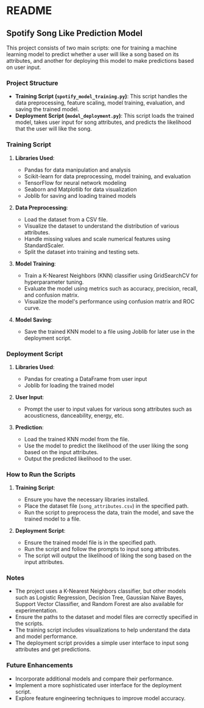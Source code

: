 # README

## Spotify Song Like Prediction Model

This project consists of two main scripts: one for training a machine learning model to predict whether a user will like a song based on its attributes, and another for deploying this model to make predictions based on user input.

### Project Structure

- **Training Script (`spotify_model_training.py`)**: This script handles the data preprocessing, feature scaling, model training, evaluation, and saving the trained model.
- **Deployment Script (`model_deployment.py`)**: This script loads the trained model, takes user input for song attributes, and predicts the likelihood that the user will like the song.

### Training Script

1. **Libraries Used**:
    - Pandas for data manipulation and analysis
    - Scikit-learn for data preprocessing, model training, and evaluation
    - TensorFlow for neural network modeling
    - Seaborn and Matplotlib for data visualization
    - Joblib for saving and loading trained models

2. **Data Preprocessing**:
    - Load the dataset from a CSV file.
    - Visualize the dataset to understand the distribution of various attributes.
    - Handle missing values and scale numerical features using StandardScaler.
    - Split the dataset into training and testing sets.

3. **Model Training**:
    - Train a K-Nearest Neighbors (KNN) classifier using GridSearchCV for hyperparameter tuning.
    - Evaluate the model using metrics such as accuracy, precision, recall, and confusion matrix.
    - Visualize the model's performance using confusion matrix and ROC curve.

4. **Model Saving**:
    - Save the trained KNN model to a file using Joblib for later use in the deployment script.

### Deployment Script

1. **Libraries Used**:
    - Pandas for creating a DataFrame from user input
    - Joblib for loading the trained model

2. **User Input**:
    - Prompt the user to input values for various song attributes such as acousticness, danceability, energy, etc.

3. **Prediction**:
    - Load the trained KNN model from the file.
    - Use the model to predict the likelihood of the user liking the song based on the input attributes.
    - Output the predicted likelihood to the user.

### How to Run the Scripts

1. **Training Script**:
    - Ensure you have the necessary libraries installed.
    - Place the dataset file (`song_attributes.csv`) in the specified path.
    - Run the script to preprocess the data, train the model, and save the trained model to a file.

2. **Deployment Script**:
    - Ensure the trained model file is in the specified path.
    - Run the script and follow the prompts to input song attributes.
    - The script will output the likelihood of liking the song based on the input attributes.

### Notes

- The project uses a K-Nearest Neighbors classifier, but other models such as Logistic Regression, Decision Tree, Gaussian Naive Bayes, Support Vector Classifier, and Random Forest are also available for experimentation.
- Ensure the paths to the dataset and model files are correctly specified in the scripts.
- The training script includes visualizations to help understand the data and model performance.
- The deployment script provides a simple user interface to input song attributes and get predictions.

### Future Enhancements

- Incorporate additional models and compare their performance.
- Implement a more sophisticated user interface for the deployment script.
- Explore feature engineering techniques to improve model accuracy.
